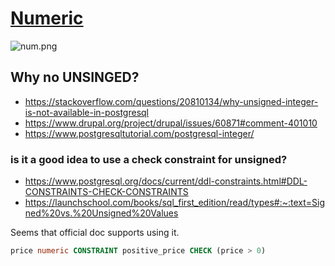 # [Numeric](https://www.postgresql.org/docs/13/datatype-numeric.html)

![num.png](num.png)

## Why no UNSINGED?

* https://stackoverflow.com/questions/20810134/why-unsigned-integer-is-not-available-in-postgresql
* https://www.drupal.org/project/drupal/issues/60871#comment-401010
* https://www.postgresqltutorial.com/postgresql-integer/


### is it a good idea to use a check constraint for unsigned?

* https://www.postgresql.org/docs/current/ddl-constraints.html#DDL-CONSTRAINTS-CHECK-CONSTRAINTS
* https://launchschool.com/books/sql_first_edition/read/types#:~:text=Signed%20vs.%20Unsigned%20Values

Seems that official doc supports using it.

```sql
price numeric CONSTRAINT positive_price CHECK (price > 0)
```
